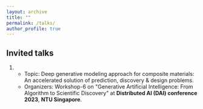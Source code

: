 ```yaml
---
layout: archive
title: ""
permalink: /talks/
author_profile: true
---
```


## Invited talks
1. * Topic: Deep generative modeling approach for composite materials: An accelerated solution of prediction, discovery & design problems.
   * Organizers: Workshop-6 on "Generative Artificial Intelligence: From Algorithm to Scientific Discovery" at **Distributed AI (DAI) conference 2023**, **NTU Singapore**.
